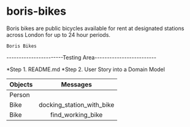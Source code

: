 # boris-bikes

Boris bikes are public bicycles available for rent at designated stations across London for up to 24 hour periods.

```Boris Bikes```


-----------------------Testing Area-------------------------

*Step 1. README.md
*Step 2. User Story into a Domain Model

|Objects | Messages                |
|--------|:-----------------------:|
|Person  |                         |
|Bike    |docking_station_with_bike|
|Bike    |find_working_bike        |
